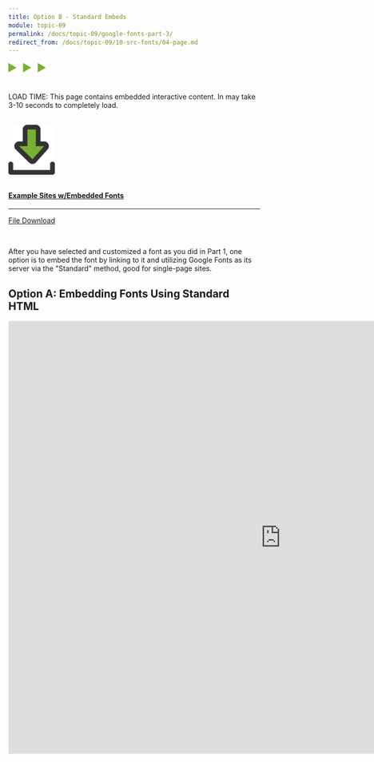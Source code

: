 ```yaml
---
title: Option B - Standard Embeds
module: topic-09
permalink: /docs/topic-09/google-fonts-part-3/
redirect_from: /docs/topic-09/10-src-fonts/04-page.md
---
```


<img src="./../../../img/arrow-divider.svg" style="width: 75px; border: none; margin: 0px 0 20px 0" />

<span class="label label-warning">LOAD TIME:</span> This page contains embedded interactive content. In may take 3-10 seconds to completely load.

<br />

<div class="row text-center">
    <div class="col-lg-4">
        <div class="bs-component">
          <div class="list-group">
              <a href="../ex-files/sites-ex-embed-fonts.zip" class="list-group-item">
                <img src="../img/hw-icon-download.svg" style="max-height: 100px; margin: auto; margin-bottom: 10px;" />
                  <h4 class="list-group-item-heading">Example Sites w/Embedded Fonts</h4>
                  <hr>
                  <p class="list-group-item-text"><i class="fa fa-copy" aria-hidden="true"></i> File Download</p>
              </a>
            </div>
        </div>
    </div>
</div>

<br />

After you have selected and customized a font as you did in Part 1, one option is to embed the font by linking to it and utilizing Google Fonts as its server via the "Standard" method, good for single-page sites.

## Option A: Embedding Fonts Using Standard HTML

<iframe src="https://h5p.org/h5p/embed/227373" width="1090" height="867" frameborder="0" allowfullscreen="allowfullscreen"></iframe>

